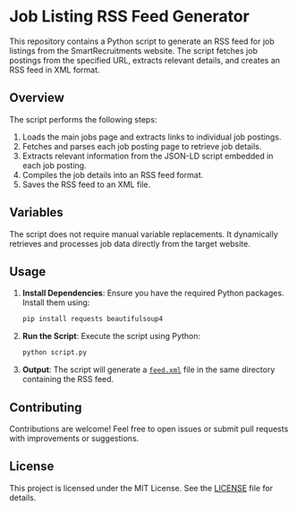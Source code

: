 # Job Listing RSS Feed Generator

This repository contains a Python script to generate an RSS feed for job listings from the SmartRecruitments website. The script fetches job postings from the specified URL, extracts relevant details, and creates an RSS feed in XML format.

## Overview

The script performs the following steps:

1. Loads the main jobs page and extracts links to individual job postings.
2. Fetches and parses each job posting page to retrieve job details.
3. Extracts relevant information from the JSON-LD script embedded in each job posting.
4. Compiles the job details into an RSS feed format.
5. Saves the RSS feed to an XML file.

## Variables

The script does not require manual variable replacements. It dynamically retrieves and processes job data directly from the target website.

## Usage

1. **Install Dependencies**: Ensure you have the required Python packages. Install them using:
    ```bash
    pip install requests beautifulsoup4
    ```

2. **Run the Script**: Execute the script using Python:
    ```bash
    python script.py
    ```

3. **Output**: The script will generate a [`feed.xml`](https://srdobolo.github.io/XML-Feed-From-jobPosting-Strutured-Data/feed.xml) file in the same directory containing the RSS feed.

## Contributing

Contributions are welcome! Feel free to open issues or submit pull requests with improvements or suggestions.

## License

This project is licensed under the MIT License. See the [LICENSE](LICENSE) file for details.
